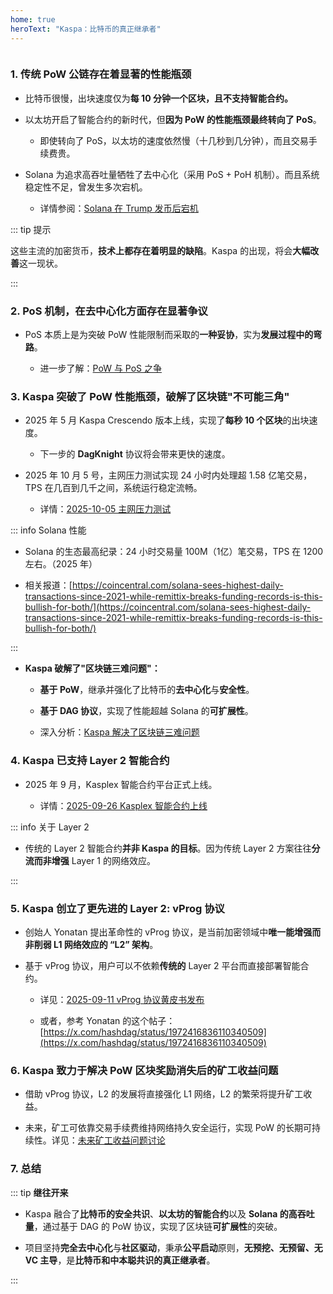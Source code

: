 ```yaml
---
home: true
heroText: "Kaspa：比特币的真正继承者"
---
```


<img :src="$withBase('/kas/kaspa-dag-image.png')" />


### **1. 传统 PoW 公链存在着显著的性能瓶颈**

- 比特币很慢，出块速度仅为​**​每 10 分钟一个区块​​，且不支持智能合约。**

- 以太坊开启了智能合约的新时代，但**因为 PoW 的性能瓶颈最终转向了 PoS**。

  * 即使转向了 PoS，以太坊的速度依然慢（十几秒到几分钟），而且交易手续费贵。

- Solana 为追求高吞吐量牺牲了去中心化（采用 PoS + PoH 机制）。而且系统稳定性不足，曾发生多次宕机。

  * 详情参阅：[Solana 在 Trump 发币后宕机](/crypto/The-BlockChain-Trilemma.html#_2-solana-在日交易量几千万级时宕机)


::: tip 提示

这些主流的加密货币，**技术上都存在着明显的缺陷**。Kaspa 的出现，将会**大幅改善**这一现状。

:::


### **2. PoS 机制，在去中心化方面存在显著争议**

- PoS 本质上是为突破 PoW 性能限制而采取的**一种妥协**，实为**发展过程中的弯路**。
  
  * 进一步了解：[PoW 与 PoS 之争](./crypto/PoW-PoS.md)


### **3. Kaspa 突破了 PoW 性能瓶颈，破解了区块链"不可能三角"**

- 2025 年 5 月 Kaspa Crescendo 版本上线，实现了**每秒 10 个区块**的出块速度。

  * 下一步的 **DagKnight** 协议将会带来更快的速度。

- 2025 年 10 月 5 号，主网压力测试实现 24 小时内处理超 1.58 亿笔交易，TPS 在几百到几千之间，系统运行稳定流畅。

  * 详情：[2025-10-05 主网压力测试](/kas-timeline/2025.html#_2025-10-05-主网压力测试)

::: info Solana 性能

  * Solana 的生态最高纪录：24 小时交易量 100M（1亿）笔交易，TPS 在 1200 左右。（2025 年）

  * 相关报道：[https://coincentral.com/solana-sees-highest-daily-transactions-since-2021-while-remittix-breaks-funding-records-is-this-bullish-for-both/](https://coincentral.com/solana-sees-highest-daily-transactions-since-2021-while-remittix-breaks-funding-records-is-this-bullish-for-both/)

:::

- **Kaspa 破解了"区块链三难问题"：**

  * **基于 PoW**，继承并强化了比特币的**去中心化**与**安全性**。

  * **基于 DAG 协议**，实现了性能超越 Solana 的**可扩展性**。

  * 深入分析：[Kaspa 解决了区块链三难问题](/crypto/The-BlockChain-Trilemma.html#四、kaspa-解决了区块链三难问题)


### **4. Kaspa 已支持 Layer 2 智能合约**

- 2025 年 9 月，Kasplex 智能合约平台正式上线。

  * 详情：[2025-09-26 Kasplex 智能合约上线](/kas-timeline/2025.html#_2025-09-26-kasplex-智能合约上线)

::: info 关于 Layer 2

- 传统的 Layer 2 智能合约**并非 Kaspa 的目标**。因为传统 Layer 2 方案往往**分流而非增强** Layer 1 的网络效应。

:::


### **5. Kaspa 创立了更先进的 Layer 2: vProg 协议**

- 创始人 Yonatan 提出革命性的 vProg 协议，是当前加密领域中**唯一能增强而非削弱 L1 网络效应的 “L2” 架构**。

- 基于 vProg 协议，用户可以不依赖**传统的** Layer 2 平台而直接部署智能合约。

  * 详见：[2025-09-11 vProg 协议黄皮书发布](/kas-timeline/2025.html#_2025-09-11-vprog-协议黄皮书发布)

  * 或者，参考 Yonatan 的这个帖子：[https://x.com/hashdag/status/1972416836110340509](https://x.com/hashdag/status/1972416836110340509)

### **6. Kaspa 致力于解决 PoW 区块奖励消失后的矿工收益问题**

- 借助 vProg 协议，L2 的发展将直接强化 L1 网络，L2 的繁荣将提升矿工收益。

- 未来，矿工可依靠交易手续费维持网络持久安全运行，实现 PoW 的长期可持续性。详见：[未来矿工收益问题讨论](./kas-discussion/Fee.md)


### **7. 总结**

::: tip **继往开来**

- Kaspa 融合了**比特币的安全共识**、**以太坊的智能合约**以及 **Solana 的高吞吐量**，通过基于 DAG 的 PoW 协议，实现了区块链**可扩展性**的突破。

- 项目坚持**完全​​去中心化​**​与​**​社区驱动**​​，秉承**公平启动**原则，**无预挖、无预留、无 VC 主导**，是**比特币和中本聪共识的真正继承者**。

:::


<br />

<br />

<br />

<br />

